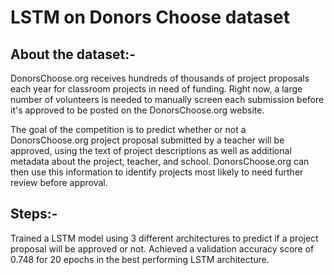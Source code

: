 # LSTM on Donors Choose dataset

## About the dataset:-
DonorsChoose.org receives hundreds of thousands of project proposals each year for classroom projects in need of funding. Right now, a large number of volunteers is needed to manually screen each submission before it's approved to be posted on the DonorsChoose.org website.

The goal of the competition is to predict whether or not a DonorsChoose.org project proposal submitted by a teacher will be approved, using the text of project descriptions as well as additional metadata about the project, teacher, and school. DonorsChoose.org can then use this information to identify projects most likely to need further review before approval.

## Steps:-
Trained a LSTM model using 3 different architectures to predict if a project proposal will be approved or not. Achieved a validation accuracy score of 0.748 for 20 epochs in the best performing LSTM architecture.
